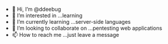 - 👋 Hi, I’m @ddeebug
- 👀 I’m interested in ...learning
- 🌱 I’m currently learning ...server-side languages
- 💞️ I’m looking to collaborate on ...pentesting web applications
- 📫 How to reach me ...just leave a message

<!---
ddeebug/ddeebug is a ✨ special ✨ repository because its `README.md` (this file) appears on your GitHub profile.
You can click the Preview link to take a look at your changes.
--->
